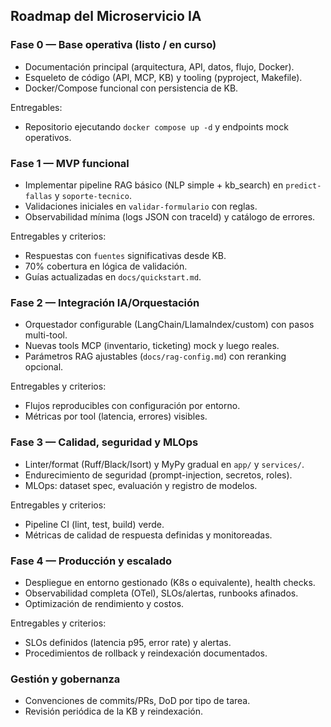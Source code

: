 ## Roadmap del Microservicio IA

### Fase 0 — Base operativa (listo / en curso)
- Documentación principal (arquitectura, API, datos, flujo, Docker).
- Esqueleto de código (API, MCP, KB) y tooling (pyproject, Makefile).
- Docker/Compose funcional con persistencia de KB.

Entregables:
- Repositorio ejecutando `docker compose up -d` y endpoints mock operativos.

### Fase 1 — MVP funcional
- Implementar pipeline RAG básico (NLP simple + kb_search) en `predict-fallas` y `soporte-tecnico`.
- Validaciones iniciales en `validar-formulario` con reglas.
- Observabilidad mínima (logs JSON con traceId) y catálogo de errores.

Entregables y criterios:
- Respuestas con `fuentes` significativas desde KB.
- 70% cobertura en lógica de validación.
- Guías actualizadas en `docs/quickstart.md`.

### Fase 2 — Integración IA/Orquestación
- Orquestador configurable (LangChain/LlamaIndex/custom) con pasos multi-tool.
- Nuevas tools MCP (inventario, ticketing) mock y luego reales.
- Parámetros RAG ajustables (`docs/rag-config.md`) con reranking opcional.

Entregables y criterios:
- Flujos reproducibles con configuración por entorno.
- Métricas por tool (latencia, errores) visibles.

### Fase 3 — Calidad, seguridad y MLOps
- Linter/format (Ruff/Black/Isort) y MyPy gradual en `app/` y `services/`.
- Endurecimiento de seguridad (prompt-injection, secretos, roles).
- MLOps: dataset spec, evaluación y registro de modelos.

Entregables y criterios:
- Pipeline CI (lint, test, build) verde.
- Métricas de calidad de respuesta definidas y monitoreadas.

### Fase 4 — Producción y escalado
- Despliegue en entorno gestionado (K8s o equivalente), health checks.
- Observabilidad completa (OTel), SLOs/alertas, runbooks afinados.
- Optimización de rendimiento y costos.

Entregables y criterios:
- SLOs definidos (latencia p95, error rate) y alertas.
- Procedimientos de rollback y reindexación documentados.

### Gestión y gobernanza
- Convenciones de commits/PRs, DoD por tipo de tarea.
- Revisión periódica de la KB y reindexación.


